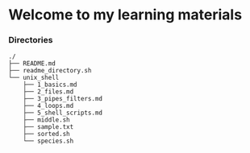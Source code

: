 # Welcome to my learning materials

### __Directories__
```
./
├── README.md
├── readme_directory.sh
└── unix_shell
    ├── 1_basics.md
    ├── 2_files.md
    ├── 3_pipes_filters.md
    ├── 4_loops.md
    ├── 5_shell_scripts.md
    ├── middle.sh
    ├── sample.txt
    ├── sorted.sh
    └── species.sh

```
